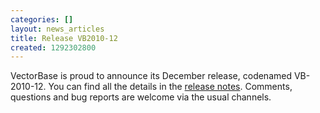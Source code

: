 ```yaml
---
categories: []
layout: news_articles
title: Release VB2010-12
created: 1292302800
---
```

VectorBase is proud to announce its December release, codenamed VB-2010-12.  You can find all the details in the <a href="/release/release-vb2010-12">release notes</a>.  Comments, questions and bug reports are welcome via the usual channels.
